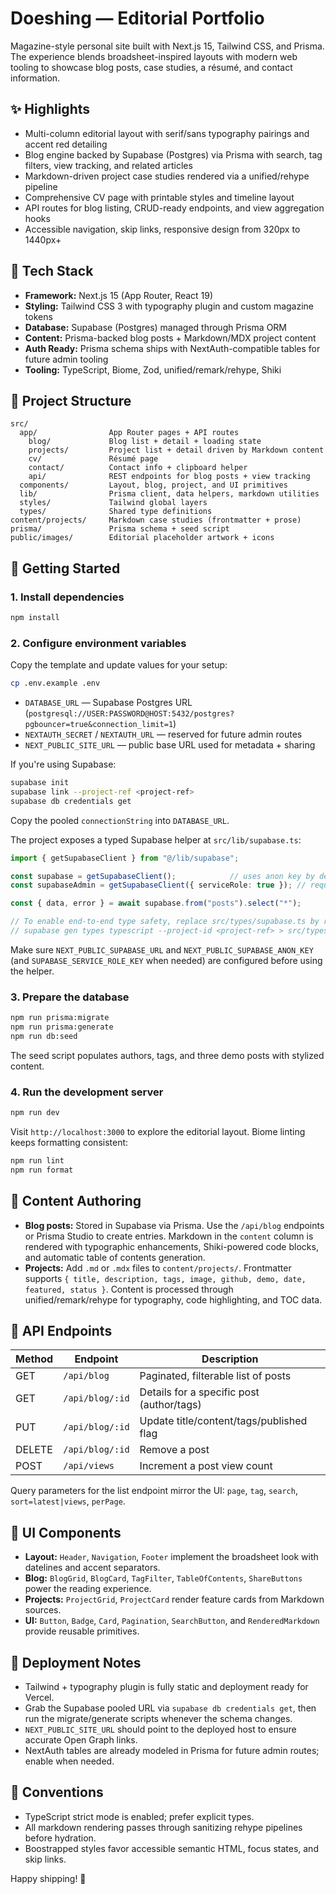 # Doeshing — Editorial Portfolio

Magazine-style personal site built with Next.js 15, Tailwind CSS, and Prisma. The experience blends broadsheet-inspired layouts with modern web tooling to showcase blog posts, case studies, a résumé, and contact information.

## ✨ Highlights

- Multi-column editorial layout with serif/sans typography pairings and accent red detailing
- Blog engine backed by Supabase (Postgres) via Prisma with search, tag filters, view tracking, and related articles
- Markdown-driven project case studies rendered via a unified/rehype pipeline
- Comprehensive CV page with printable styles and timeline layout
- API routes for blog listing, CRUD-ready endpoints, and view aggregation hooks
- Accessible navigation, skip links, responsive design from 320px to 1440px+

## 🧱 Tech Stack

- **Framework:** Next.js 15 (App Router, React 19)
- **Styling:** Tailwind CSS 3 with typography plugin and custom magazine tokens
- **Database:** Supabase (Postgres) managed through Prisma ORM
- **Content:** Prisma-backed blog posts + Markdown/MDX project content
- **Auth Ready:** Prisma schema ships with NextAuth-compatible tables for future admin tooling
- **Tooling:** TypeScript, Biome, Zod, unified/remark/rehype, Shiki

## 📁 Project Structure

```
src/
  app/                App Router pages + API routes
    blog/             Blog list + detail + loading state
    projects/         Project list + detail driven by Markdown content
    cv/               Résumé page
    contact/          Contact info + clipboard helper
    api/              REST endpoints for blog posts + view tracking
  components/         Layout, blog, project, and UI primitives
  lib/                Prisma client, data helpers, markdown utilities
  styles/             Tailwind global layers
  types/              Shared type definitions
content/projects/     Markdown case studies (frontmatter + prose)
prisma/               Prisma schema + seed script
public/images/        Editorial placeholder artwork + icons
```

## 🚀 Getting Started

### 1. Install dependencies

```bash
npm install
```

### 2. Configure environment variables

Copy the template and update values for your setup:

```bash
cp .env.example .env
```

- `DATABASE_URL` — Supabase Postgres URL (`postgresql://USER:PASSWORD@HOST:5432/postgres?pgbouncer=true&connection_limit=1`)
- `NEXTAUTH_SECRET` / `NEXTAUTH_URL` — reserved for future admin routes
- `NEXT_PUBLIC_SITE_URL` — public base URL used for metadata + sharing

If you're using Supabase:

```bash
supabase init
supabase link --project-ref <project-ref>
supabase db credentials get
```

Copy the pooled `connectionString` into `DATABASE_URL`.

The project exposes a typed Supabase helper at `src/lib/supabase.ts`:

```ts
import { getSupabaseClient } from "@/lib/supabase";

const supabase = getSupabaseClient();            // uses anon key by default
const supabaseAdmin = getSupabaseClient({ serviceRole: true }); // requires SUPABASE_SERVICE_ROLE_KEY

const { data, error } = await supabase.from("posts").select("*");

// To enable end-to-end type safety, replace src/types/supabase.ts by running:
// supabase gen types typescript --project-id <project-ref> > src/types/supabase.ts
```

Make sure `NEXT_PUBLIC_SUPABASE_URL` and `NEXT_PUBLIC_SUPABASE_ANON_KEY` (and `SUPABASE_SERVICE_ROLE_KEY` when needed) are configured before using the helper.

### 3. Prepare the database

```bash
npm run prisma:migrate
npm run prisma:generate
npm run db:seed
```

The seed script populates authors, tags, and three demo posts with stylized content.

### 4. Run the development server

```bash
npm run dev
```

Visit `http://localhost:3000` to explore the editorial layout. Biome linting keeps formatting consistent:

```bash
npm run lint
npm run format
```

## 📝 Content Authoring

- **Blog posts:** Stored in Supabase via Prisma. Use the `/api/blog` endpoints or Prisma Studio to create entries. Markdown in the `content` column is rendered with typographic enhancements, Shiki-powered code blocks, and automatic table of contents generation.
- **Projects:** Add `.md` or `.mdx` files to `content/projects/`. Frontmatter supports `{ title, description, tags, image, github, demo, date, featured, status }`. Content is processed through unified/remark/rehype for typography, code highlighting, and TOC data.

## 🔌 API Endpoints

| Method | Endpoint                  | Description                              |
| ------ | ------------------------- | ---------------------------------------- |
| GET    | `/api/blog`               | Paginated, filterable list of posts      |
| GET    | `/api/blog/:id`           | Details for a specific post (author/tags)|
| PUT    | `/api/blog/:id`           | Update title/content/tags/published flag |
| DELETE | `/api/blog/:id`           | Remove a post                            |
| POST   | `/api/views`              | Increment a post view count              |

Query parameters for the list endpoint mirror the UI: `page`, `tag`, `search`, `sort=latest|views`, `perPage`.

## 🧩 UI Components

- **Layout:** `Header`, `Navigation`, `Footer` implement the broadsheet look with datelines and accent separators.
- **Blog:** `BlogGrid`, `BlogCard`, `TagFilter`, `TableOfContents`, `ShareButtons` power the reading experience.
- **Projects:** `ProjectGrid`, `ProjectCard` render feature cards from Markdown sources.
- **UI:** `Button`, `Badge`, `Card`, `Pagination`, `SearchButton`, and `RenderedMarkdown` provide reusable primitives.

## 📄 Deployment Notes

- Tailwind + typography plugin is fully static and deployment ready for Vercel.
- Grab the Supabase pooled URL via `supabase db credentials get`, then run the migrate/generate scripts whenever the schema changes.
- `NEXT_PUBLIC_SITE_URL` should point to the deployed host to ensure accurate Open Graph links.
- NextAuth tables are already modeled in Prisma for future admin routes; enable when needed.

## 🤝 Conventions

- TypeScript strict mode is enabled; prefer explicit types.
- All markdown rendering passes through sanitizing rehype pipelines before hydration.
- Boostrapped styles favor accessible semantic HTML, focus states, and skip links.

Happy shipping! 📰
